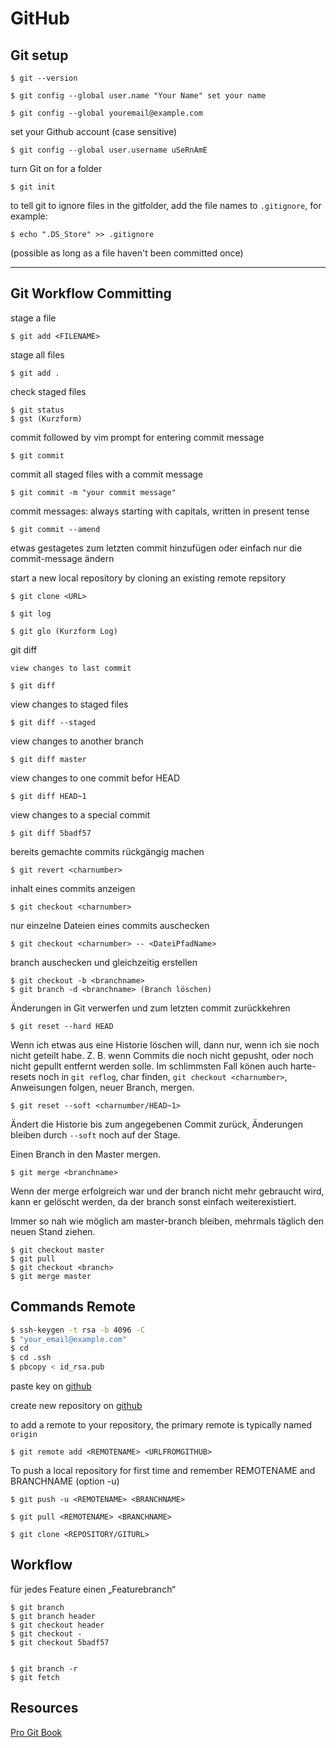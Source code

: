 # GitHub

## Git setup

    $ git --version

    $ git config --global user.name "Your Name" set your name 

    $ git config --global youremail@example.com
set your Github account (case sensitive)

    $ git config --global user.username uSeRnAmE 

turn Git on for a folder 

    $ git init 

to tell git to ignore files in the gitfolder, add the file names to `.gitignore`, for example:

    $ echo ".DS_Store" >> .gitignore

(possible as long as a file haven't been committed once)

---

## Git Workflow Committing

stage a file

    $ git add <FILENAME> 

stage all files

    $ git add . 

check staged files

    $ git status
    $ gst (Kurzform)

commit followed by vim prompt for entering commit message

    $ git commit

commit all staged files with a commit message

    $ git commit -m "your commit message"

commit messages: always starting with capitals, written in present tense

    $ git commit --amend

etwas gestagetes zum letzten commit hinzufügen oder einfach nur die commit-message ändern

start a new local repository by cloning an existing remote repsitory

    $ git clone <URL> 

    $ git log

    $ git glo (Kurzform Log)

git diff

    view changes to last commit

    $ git diff

view changes to staged files

    $ git diff --staged

view changes to another branch 

    $ git diff master

view changes to one commit befor HEAD

    $ git diff HEAD~1

view changes to a special commit

    $ git diff 5badf57

bereits gemachte commits rückgängig machen

    $ git revert <charnumber>

inhalt eines commits anzeigen

    $ git checkout <charnumber>

nur einzelne Dateien eines commits auschecken

    $ git checkout <charnumber> -- <DateiPfadName>

branch auschecken und gleichzeitig erstellen

    $ git checkout -b <branchname>
    $ git branch -d <branchname> (Branch löschen)

Änderungen in Git verwerfen und zum letzten commit zurückkehren 

    $ git reset --hard HEAD

Wenn ich etwas aus eine Historie löschen will, dann nur, wenn ich sie noch nicht geteilt habe. Z. B. wenn Commits die noch nicht gepusht, oder noch nicht gepullt entfernt werden solle. Im schlimmsten Fall könen auch harte-resets noch in `git reflog`, char finden, `git checkout <charnumber>`, Anweisungen folgen, neuer Branch, mergen.

    $ git reset --soft <charnumber/HEAD~1>

Ändert die Historie bis zum angegebenen Commit zurück, Änderungen bleiben durch `--soft` noch auf der Stage. 



Einen Branch in den Master mergen.

    $ git merge <branchname>

Wenn der merge erfolgreich war und der branch nicht mehr gebraucht wird, kann er gelöscht werden, da der branch sonst einfach weiterexistiert.

Immer so nah wie möglich am master-branch bleiben, mehrmals täglich den neuen Stand ziehen.

    $ git checkout master
    $ git pull
    $ git checkout <branch>
    $ git merge master






## Commands Remote

```zsh
$ ssh-keygen -t rsa -b 4096 -C 
$ "your_email@example.com"
$ cd
$ cd .ssh
$ pbcopy < id_rsa.pub
``` 

paste key on [github](https://github.com/settings/keys)

create new repository on [github](https://github.com/)

to add a remote to your repository, the primary remote is typically named `origin`

    $ git remote add <REMOTENAME> <URLFROMGITHUB>
 

To push a local repository for first time and remember REMOTENAME and BRANCHNAME (option -u)

    $ git push -u <REMOTENAME> <BRANCHNAME>

    $ git pull <REMOTENAME> <BRANCHNAME>
    
    $ git clone <REPOSITORY/GITURL>

## Workflow
für jedes Feature einen „Featurebranch“

    $ git branch
    $ git branch header
    $ git checkout header
    $ git checkout -
    $ git checkout 5badf57


    $ git branch -r
    $ git fetch


## Resources

[Pro Git Book](https://git-scm.com/book/en/v2)


